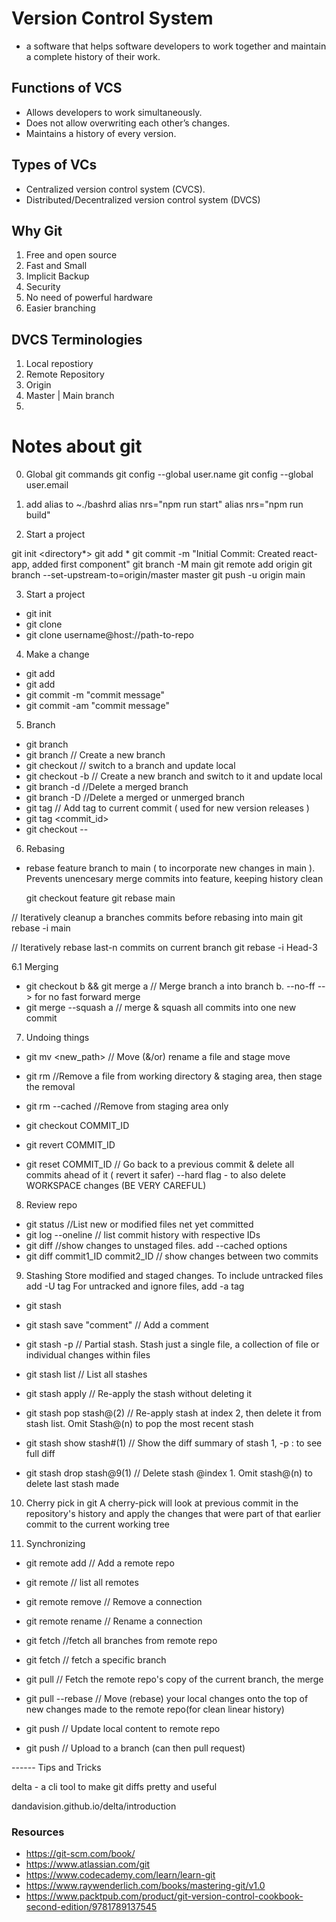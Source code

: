 # Version Control System
- a software that helps software developers to work together and maintain a complete history of their work.

## Functions of VCS
- Allows developers to work simultaneously.
- Does not allow overwriting each other’s changes.
- Maintains a history of every version.

## Types of VCs
- Centralized version control system (CVCS).
- Distributed/Decentralized version control system (DVCS)

## Why Git
1. Free and open source
2. Fast and Small
3. Implicit Backup
4. Security
5. No need of powerful hardware
6. Easier branching

## DVCS Terminologies
1. Local repostiory
2. Remote Repository
3. Origin
4. Master | Main branch
5.

# Notes about git
0. Global git commands
git config --global user.name <username>
git config --global user.email <email>

1. add alias to ~./bashrd
alias nrs="npm run start"
alias nrs="npm run build"


2. Start a project

git init  <directory*>
git add *
git commit -m "Initial Commit: Created react-app, added first component"
git branch -M main
git remote add origin <url>
git branch --set-upstream-to=origin/master master
git push -u origin main


3. Start a project
- git init <directory>
- git clone <url>
- git clone username@host://path-to-repo

4. Make a change
- git add <filename>
- git add
- git commit -m "commit message"
- git commit -am "commit message"

5. Branch
- git branch
- git branch <branchname>  // Create a new branch
- git checkout <branchname> // switch to a branch and update local
- git checkout -b <branchname> // Create a new branch and switch to it and update local
- git branch -d <branch>  //Delete a merged branch
- git branch -D <branch>  //Delete a merged or unmerged branch
- git tag <tagname>   // Add tag to current commit ( used for new version releases )
- git tag <tagname> <commit_id>
- git checkout -- <filename>

6. Rebasing
- rebase feature branch to main ( to incorporate new changes in main ). Prevents unencesary merge commits into feature, keeping history clean

  git checkout feature
  git rebase main

// Iteratively cleanup a branches commits before rebasing into main
  git rebase -i main

// Iteratively rebase last-n commits on current branch
  git rebase -i Head-3

6.1 Merging
- git checkout b && git merge a  // Merge branch a into branch b. --no-ff  --> for no fast forward merge
- git merge --squash a   //  merge & squash all commits into one new commit

7. Undoing things
- git mv <existing path> <new_path> // Move (&/or) rename a file and stage move

- git rm <file> //Remove a file from working directory & staging area, then stage the removal

- git rm --cached <file>   //Remove from staging area only

- git checkout COMMIT_ID

- git revert COMMIT_ID

- git reset COMMIT_ID // Go back to a previous commit & delete all commits ahead of it ( revert it safer)
      --hard flag  - to also delete WORKSPACE changes (BE VERY CAREFUL)

8. Review repo
- git status //List new or modified files net yet committed
- git log --oneline // list commit history with respective IDs
- git diff  //show changes to unstaged files. add --cached options
- git diff commit1_ID commit2_ID  // show changes between two commits

9.  Stashing
Store modified and staged changes. To include untracked files add -U tag
For untracked and ignore files, add -a tag

- git stash

- git stash save "comment"    //  Add a comment

- git stash -p    // Partial stash. Stash just a single file, a collection of file or individual changes within files

- git stash list   // List all stashes

- git stash apply  // Re-apply the stash without deleting it

- git stash pop stash@(2)   // Re-apply stash at index 2, then delete it from stash list. Omit Stash@(n) to pop the most recent stash

- git stash show stash#(1)    // Show the diff summary of stash 1, -p : to see full diff

- git stash drop stash@9(1)   // Delete stash @index 1. Omit stash@(n) to delete last stash made

10. Cherry pick in git
A cherry-pick will look at previous commit in the repository's history and apply the changes that were part of that earlier commit to the current working tree

11. Synchronizing
- git remote add <alias> <url>  // Add a remote repo

- git remote    // list all remotes

- git remote remove <alias>     //  Remove a connection

- git remote rename <old>  <new>    // Rename a connection

- git fetch <alias>   //fetch all branches from remote repo

- git fetch <alias> <branch>   // fetch a specific branch

- git pull   // Fetch the remote repo's copy of the current branch, the merge

- git pull --rebase <alias>
    // Move (rebase) your local changes onto the top of new changes made to the remote repo(for clean linear history)

- git push <alias>  // Update local content to remote repo

- git push <alias> <branch>   // Upload to a branch (can then pull request)

------ Tips and Tricks

delta - a cli tool to make git diffs pretty and useful

dandavision.github.io/delta/introduction


### Resources
- https://git-scm.com/book/
- https://www.atlassian.com/git
- https://www.codecademy.com/learn/learn-git
- https://www.raywenderlich.com/books/mastering-git/v1.0
- https://www.packtpub.com/product/git-version-control-cookbook-second-edition/9781789137545


